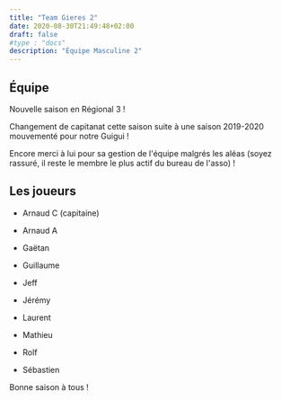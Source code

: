 ```yaml
---
title: "Team Gieres 2"
date: 2020-08-30T21:49:48+02:00
draft: false
#type : "docs"
description: "Équipe Masculine 2"
---
```


## Équipe

Nouvelle saison en Régional 3 !

Changement de capitanat cette saison suite à une saison 2019-2020 mouvementé pour notre Guigui !

Encore merci à lui pour sa gestion de l'équipe malgrés les aléas (soyez rassuré, il reste le membre le plus actif du bureau de l'asso) !

## Les joueurs

- Arnaud C (capitaine)

- Arnaud A

- Gaëtan

- Guillaume

- Jeff

- Jérémy

- Laurent

- Mathieu

- Rolf

- Sébastien

Bonne saison à tous !
